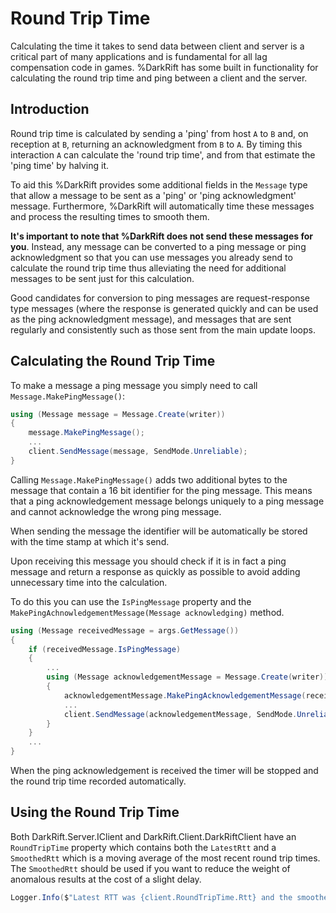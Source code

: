 # Round Trip Time
Calculating the time it takes to send data between client and server is a critical part of many applications and is fundamental for all lag compensation code in games. %DarkRift has some built in functionality for calculating the round trip time and ping between a client and the server.

## Introduction
Round trip time is calculated by sending a 'ping' from host `A` to `B` and, on reception at `B`, returning an acknowledgment from `B` to `A`. By timing this interaction `A` can calculate the 'round trip time', and from that estimate the 'ping time' by halving it.

To aid this %DarkRift provides some additional fields in the `Message` type that allow a message to be sent as a 'ping' or 'ping acknowledgment' message. Furthermore, %DarkRift will automatically time these messages and process the resulting times to smooth them.

**It's important to note that %DarkRift does not send these messages for you**. Instead, any message can be converted to a ping message or ping acknowledgment so that you can use messages you already send to calculate the round trip time thus alleviating the need for additional messages to be sent just for this calculation.

Good candidates for conversion to ping messages are request-response type messages (where the response is generated quickly and can be used as the ping acknowledgment message), and messages that are sent regularly and consistently such as those sent from the main update loops.

## Calculating the Round Trip Time
To make a message a ping message you simply need to call `Message.MakePingMessage()`:
```csharp
using (Message message = Message.Create(writer))
{
    message.MakePingMessage();
    ...
    client.SendMessage(message, SendMode.Unreliable);
}
```

Calling `Message.MakePingMessage()` adds two additional bytes to the message that contain a 16 bit identifier for the ping message. This means that a ping acknowledgement message belongs uniquely to a ping message and cannot acknowledge the wrong ping message.

When sending the message the identifier will be automatically be stored with the time stamp at which it's send.

Upon receiving this message you should check if it is in fact a ping message and return a response as quickly as possible to avoid adding unnecessary time into the calculation.

To do this you can use the `IsPingMessage` property and the `MakePingAchnowledgementMessage(Message acknowledging)` method.
```csharp
using (Message receivedMessage = args.GetMessage())
{
    if (receivedMessage.IsPingMessage)
    {
        ...
        using (Message acknowledgementMessage = Message.Create(writer))
        {
            acknowledgementMessage.MakePingAcknowledgementMessage(receivedMessage);
            ...
            client.SendMessage(acknowledgementMessage, SendMode.Unreliable);
        }
    }
    ...
}
```

When the ping acknowledgement is received the timer will be stopped and the round trip time recorded automatically.

## Using the Round Trip Time
Both DarkRift.Server.IClient and DarkRift.Client.DarkRiftClient have an `RoundTripTime` property which contains both the `LatestRtt` and a `SmoothedRtt` which is a moving average of the most recent round trip times. The `SmoothedRtt` should be used if you want to reduce the weight of anomalous results at the cost of a slight delay.

```csharp
Logger.Info($"Latest RTT was {client.RoundTripTime.Rtt} and the smoothed RTT was {client.RoundTripTime.SmoothedRtt} over {client.RoundTripTime.RttSampleCount} samples.");
```
